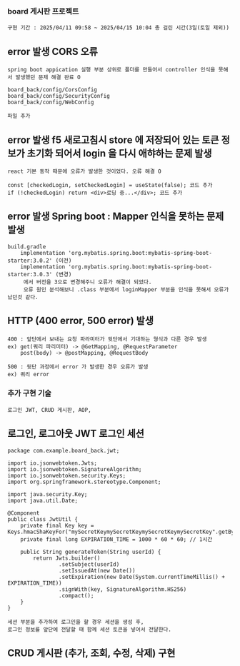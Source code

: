 ### board 게시판 프로젝트
    구현 기간 : 2025/04/11 09:58 ~ 2025/04/15 10:04 총 걸린 시간(3일(토일 제외))

 ## error 발생 CORS 오류 
    spring boot appication 실행 부분 상위로 폴더를 만들어서 controller 인식을 못해서 발생했던 문제 해결 완료 O
    
    board_back/config/CorsConfig
    board_back/config/SecurityConfig
    board_back/config/WebConfig

    파일 추가

## error 발생 f5 새로고침시 store 에 저장되어 있는 토큰 정보가 초기화 되어서 login 을 다시 애햐하는 문제 발생
    react 기본 동작 때문에 오류가 발생한 것이었다. 오류 해결 O

    const [checkedLogin, setCheckedLogin] = useState(false); 코드 추가
    if (!checkedLogin) return <div>로딩 중...</div>; 코드 추가
    
 ## error 발생 Spring boot : Mapper 인식을 못하는 문제 발생
    build.gradle 
        implementation 'org.mybatis.spring.boot:mybatis-spring-boot-starter:3.0.2' (이전)
        implementation 'org.mybatis.spring.boot:mybatis-spring-boot-starter:3.0.3' (변경)
         에서 버전을 3으로 변경해주니 오류가 해결이 되었다.
         오류 원인 분석해보니 .class 부분에서 loginMapper 부분을 인식을 못해서 오류가 났던것 같다.
         
## HTTP (400 error, 500 error) 발생
    400 : 앞단에서 보내는 요청 파라미터가 뒷단에서 기대하는 형식과 다른 경우 발생
    ex) get(쿼리 파리미터) -> @GetMapping, @RequestParameter
        post(body) -> @postMapping, @RequestBody

    500 : 뒷단 과정에서 error 가 발생한 경우 오류가 발생
    ex) 쿼리 error

### 추가 구현 기술
    로그인 JWT, CRUD 게시판, AOP, 

## 로그인, 로그아웃 JWT 로그인 세션 
    package com.example.board_back.jwt;

    import io.jsonwebtoken.Jwts;
    import io.jsonwebtoken.SignatureAlgorithm;
    import io.jsonwebtoken.security.Keys;
    import org.springframework.stereotype.Component;
    
    import java.security.Key;
    import java.util.Date;
    
    @Component
    public class JwtUtil {
        private final Key key = Keys.hmacShaKeyFor("mySecretKeymySecretKeymySecretKeymySecretKey".getBytes());
        private final long EXPIRATION_TIME = 1000 * 60 * 60; // 1시간
    
        public String generateToken(String userId) {
            return Jwts.builder()
                    .setSubject(userId)
                    .setIssuedAt(new Date())
                    .setExpiration(new Date(System.currentTimeMillis() + EXPIRATION_TIME))
                    .signWith(key, SignatureAlgorithm.HS256)
                    .compact();
        }
    }

    세션 부분을 추가하여 로그인을 할 경우 세션을 생성 후, 
    로그인 정보를 앞단에 전달할 때 함께 세션 토큰을 넣어서 전달한다.

## CRUD 게시판 (추가, 조회, 수정, 삭제) 구현
